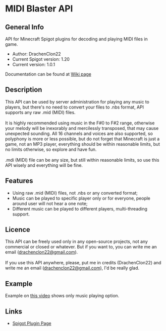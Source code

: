 # MIDI Blaster API
## General Info
API for Minecraft Spigot plugins for decoding and playing MIDI files in game.
- Author: DrachenClon22
- Current Spigot version: 1.20
- Current version: 1.0.1

Documentation can be found at [Wiki page](https://github.com/DrachenClon22/midi-blaster-api/wiki)
## Description
This API can be used by server administration for playing any music to players, but there's no need to convert your files to .nbs format, API supports any raw .mid (MIDI) files.<br>
<br>
It is highly recommended using music in the F#0 to F#2 range, otherwise your melody will be inexorably and mercilessly transposed, that may cause unexpected sounding. All 16 channels and voices are also supported,
so polyphony is more or less possible, but do not forget that Minecraft is just a game, not an MP3 player, everything should be within reasonable limits, but no limits otherwise, so explore and have fun.<br>
<br>
.mdi (MIDI) file can be any size, but still within reasonable limits, so use this API wisely and everything will be fine.<br>
## Features
- Using raw .mid (MIDI) files, not .nbs or any converted format;
- Music can be played to specific player only or for everyone, people around user will not hear a one note;
- Different music can be played to different players, multi-threading support.
## Licence
This API can be freely used only in any open-source projects, not any commercial or closed or whatever. But if you want to, you can write me an email (drachenclon22@gmail.com).<br>
<br>
If you use this API anywhere, please, put me in credits (DrachenClon22) and write me an email (drachenclon22@gmail.com), I'd be really glad.
## Example
Example on [this video](https://www.youtube.com/watch?v=QE_6F3KzpT8) shows only music playing option.
## Links
* [Spigot Plugin Page](https://www.spigotmc.org/resources/midi-blaster-api.113134/)
